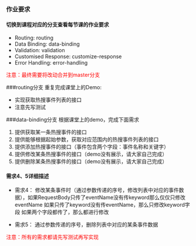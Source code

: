 ### 作业要求

#### 切换到课程对应的分支查看每节课的作业要求
* Routing: routing
* Data Binding: data-binding
* Validation: validation
* Customised Response: customize-response
* Error Handling: error-handling

<span style="color: red"> 注意：最终需要将改动合并到master分支 </span> 


###routing分支
重复完成课堂上的Demo:
* 实现获取热搜事件列表的接口
* 注意先写测试


###data-binding分支
根据课堂上的demo，完成下面需求
1. 提供获取某一条热搜事件的接口
2. 提供能够根据起始参数，获取对应范围内的热搜事件列表的接口
3. 提供添加热搜事件的接口（事件包含两个字段：事件名称和关键字）
4. 提供修改某条热搜事件的接口（demo没有展示，请大家自己完成）
5. 提供删除某条热搜事件的接口（demo没有展示，请大家自己完成）

#### 需求4、5详细描述

* 需求4： 修改某条事件时（通过参数传递的序号，修改列表中对应的事件数据），如果RequestBody只传了eventName没有传keyword那么仅仅只修改eventName
         如果只传了keyword没有传eventName，那么只修改keyword字段
         如果两个字段都传了，那么都进行修改
         
* 需求5： 通过参数传递的序号，删除列表中对应的某条事件数据

<span style="color: red"> 注意：所有的需求都请先写测试再写实现 </span> 
